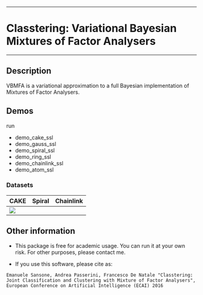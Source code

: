------------------------------------------------------------------------------------------
# Classtering: Variational Bayesian Mixtures of Factor Analysers
------------------------------------------------------------------------------------------
			
## Description
VBMFA is a variational approximation to a full Bayesian implementation
of Mixtures of Factor Analysers.

## Demos	
run
* demo_cake_ssl
* demo_gauss_ssl
* demo_spiral_ssl
* demo_ring_ssl
* demo_chainlink_ssl
* demo_atom_ssl
	
### Datasets

| CAKE | Spiral | Chainlink |
|---|---|---|
| <img src='animations/cake.gif'> | | |


## Other information
* This package is free for academic usage. You can run it at your own risk. For other purposes, please contact me.

* If you use this software, please cite as:
```
Emanuele Sansone, Andrea Passerini, Francesco De Natale "Classtering: Joint Classification and Clustering with Mixture of Factor Analysers", European Conference on Artificial Intelligence (ECAI) 2016
```
